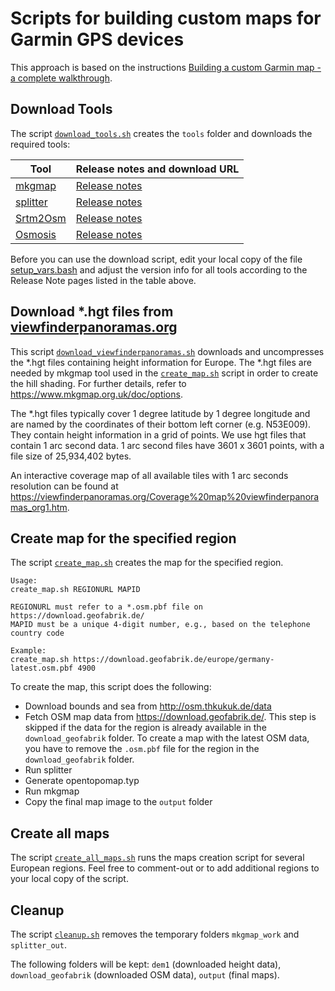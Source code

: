# Scripts for building custom maps for Garmin GPS devices

This approach is based on the instructions
[Building a custom Garmin map - a complete walkthrough](https://github.com/Matthias1102/OpenTopoMap/blob/master/garmin/README.md).

## Download Tools

The script [`download_tools.sh`](./download_tools.sh) creates the `tools` folder and downloads the required tools:

| Tool                                                     | Release notes and download URL                                         |
| -------------------------------------------------------- | ---------------------------------------------------------------------- |
| [mkgmap](https://www.mkgmap.org.uk/doc/index.html)       | [Release notes](https://www.mkgmap.org.uk/download/mkgmap.html)        |
| [splitter](https://www.mkgmap.org.uk/doc/splitter.html)  | [Release notes](https://www.mkgmap.org.uk/download/splitter.html)      |
| [Srtm2Osm](https://wiki.openstreetmap.org/wiki/Srtm2Osm) | [Release notes](https://wiki.openstreetmap.org/wiki/Srtm2Osm#Download) |
| [Osmosis](https://wiki.openstreetmap.org/wiki/Osmosis)   | [Release notes](https://github.com/openstreetmap/osmosis/releases)     |

Before you can use the download script, edit your local copy of the file
[setup_vars.bash](https://github.com/Matthias1102/GarminContourMap/blob/main/setup_vars.bash)
and adjust the version info for all tools according to the Release Note pages listed in the table above.

## Download *.hgt files from [viewfinderpanoramas.org](https://viewfinderpanoramas.org/)

This script
[`download_viewfinderpanoramas.sh`](https://github.com/Matthias1102/OpenTopoMap/blob/Matthias1102/garmin/scripts/download_viewfinderpanoramas.sh)
downloads and  uncompresses the *.hgt files containing height information
for Europe. The *.hgt files are needed by mkgmap tool used in the
[`create_map.sh`](https://github.com/Matthias1102/OpenTopoMap/blob/Matthias1102/garmin/scripts/create_map.sh)
script in order to create the hill shading.
For further details, refer to https://www.mkgmap.org.uk/doc/options.

The *.hgt files typically cover 1 degree latitude by 1 degree longitude
and are named by the coordinates of their bottom left corner (e.g. N53E009).
They contain height information in a grid of points. We use hgt files
that contain 1 arc second data. 1 arc second files have 3601 x 3601
points, with a file size of 25,934,402 bytes.

An interactive coverage map of all available tiles with 1 arc seconds
resolution can be found at
https://viewfinderpanoramas.org/Coverage%20map%20viewfinderpanoramas_org1.htm.

## Create map for the specified region

The script
[`create_map.sh`](https://github.com/Matthias1102/OpenTopoMap/blob/Matthias1102/garmin/scripts/create_map.sh)
creates the map for the specified region.

```
Usage:
create_map.sh REGIONURL MAPID

REGIONURL must refer to a *.osm.pbf file on https://download.geofabrik.de/
MAPID must be a unique 4-digit number, e.g., based on the telephone country code

Example:
create_map.sh https://download.geofabrik.de/europe/germany-latest.osm.pbf 4900
```
To create the map, this script does the following:

- Download bounds and sea from http://osm.thkukuk.de/data
- Fetch OSM map data from https://download.geofabrik.de/.
  This step is skipped if the data for the region is already available in the `download_geofabrik` folder.
  To create a map with the latest OSM data, you have to remove the `.osm.pbf` file for the region in the
  `download_geofabrik` folder.
- Run splitter
- Generate opentopomap.typ
- Run mkgmap
- Copy the final map image to the `output` folder

## Create all maps

The script
[`create_all_maps.sh`](https://github.com/Matthias1102/OpenTopoMap/blob/Matthias1102/garmin/scripts/create_all_maps.sh)
runs the maps creation script for several European regions.
Feel free to comment-out or to add additional regions to your local copy of the script.

## Cleanup

The script
[`cleanup.sh`](https://github.com/Matthias1102/OpenTopoMap/blob/Matthias1102/garmin/scripts/cleanup.sh)
removes the temporary folders `mkgmap_work` and `splitter_out`.

The following folders will be kept:
`dem1` (downloaded height data), `download_geofabrik` (downloaded OSM data), `output` (final maps).

